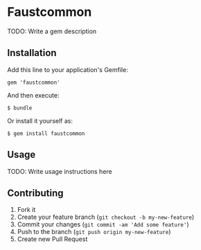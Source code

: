 # Faustcommon

TODO: Write a gem description

## Installation

Add this line to your application's Gemfile:

    gem 'faustcommon'

And then execute:

    $ bundle

Or install it yourself as:

    $ gem install faustcommon

## Usage

TODO: Write usage instructions here

## Contributing

1. Fork it
2. Create your feature branch (`git checkout -b my-new-feature`)
3. Commit your changes (`git commit -am 'Add some feature'`)
4. Push to the branch (`git push origin my-new-feature`)
5. Create new Pull Request
